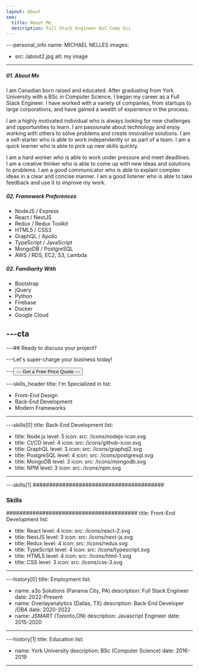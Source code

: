 ```yaml
---
layout: About
seo:
  title: About Me
  description: Full Stack Engineer BsC Comp Sci
---
```




---personal_info
name: MICHAEL NELLES
images:
  - src: /about2.jpg
    alt: my image
---
##### <span>01.</span> About Me

I am Canadian born raised and educated.  After graduating from York University with a BSc in Computer Science, I began my career as a Full Stack Engineer.  I have worked with a variety of companies, from startups to large corporations, and have gained a wealth of experience in the process.  

I am a highly motivated individual who is always looking for new challenges and opportunities to learn.  I am passionate about technology and enjoy working with others to solve problems and create innovative solutions.  I am a self-starter who is able to work independently or as part of a team.  I am a quick learner who is able to pick up new skills quickly.  

I am a hard worker who is able to work under pressure and meet deadlines.  I am a creative thinker who is able to come up with new ideas and solutions to problems.  I am a good communicator who is able to explain complex ideas in a clear and concise manner.  I am a good listener who is able to take feedback and use it to improve my work.  

##### <span>02.</span> Framework Preferences

- NodeJS  / Express
- React / NextJS 
- Redux / Redux Toolkit
- HTML5 / CSS3
- GraphQL / Apollo
- TypeScript / JavaScript
- MongoDB / PostgreSQL
- AWS / RDS, EC2, S3, Lambda

##### <span>02.</span> Familiarity With
- Bootstrap
- jQuery
- Python
- Firebase
- Docker
- Google Cloud



---cta
---
---## Ready to discuss your project?

---Let's super-charge your business today!

---<Button href="/contact">
---  Get a Free Price Quote
---</Button> 



---skills_header
title: I'm Specialized in
list:
  - Front-End Design
  - Back-End Development
  - Modern Frameworks
---



---skills[0]
title: Back-End Development
list:
  - title: Node.js
    level: 5
    icon:
      src: /icons/nodejs-icon.svg
  - title: CI/CD
    level: 4
    icon:
      src: /icons/github-icon.svg
  - title: GraphQL
    level: 3
    icon:
      src: /icons/graphql2.svg
  - title: PostgreSQL
    level: 4
    icon:
      src: /icons/postgresql.svg
  - title: MongoDB
    level: 3
    icon:
      src: /icons/mongodb.svg
  - title: NPM
    level: 3
    icon:
      src: /icons/npm.svg
---



---skills[1]
########################################
### Skills
########################################
title: Front-End Development
list:
  - title: React
    level: 4
    icon:
      src: /icons/react-2.svg
  - title: NextJS
    level: 3
    icon:
      src: /icons/next-js.svg
  - title: Redux
    level: 4
    icon:
      src: /icons/redux.svg
  - title: TypeScript
    level: 4
    icon:
      src: /icons/typescript.svg
  - title: HTML5
    level: 4
    icon:
      src: /icons/html-1.svg
  - title: CSS
    level: 3
    icon:
      src: /icons/css-3.svg
---



---history[0]
title: Employment
list:
  - name: a3o Solutions (Panama City, PA)
    description: Full Stack Engineer
    date: 2022-Present
  - name: Overlayanalytics (Dallas, TX)
    description: Back-End Developer /DBA
    date: 2020-2022
  - name: JSMART (Toronto,ON)
    description: Javascript Engineer
    date: 2015-2020
---



---history[1]
title: Education
list:
  - name: York University
    description: BSc (Computer Science)
    date: 2016-2019

---